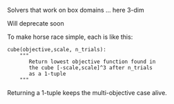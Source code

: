 
Solvers that work on box domains ... here 3-dim

Will deprecate soon

To make horse race simple, each is like this:

    cube(objective,scale, n_trials):
        """
           Return lowest objective function found in 
           the cube [-scale,scale]^3 after n_trials
           as a 1-tuple
        """
        
Returning a 1-tuple keeps the multi-objective case alive. 